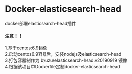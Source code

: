 # Docker-elasticsearch-head
docker部署elasticsearch-head插件
#### 注意！！
1.基于centos:6.9镜像  
2.启动centos6.9容器后，安装nodejs及elasticsearch-head  
3.打包容器制作为 byuzu/elasticsearch-head:v20190919 镜像  
4.根据该项目中Dockerfile定制docker-elasticsearch-head  
